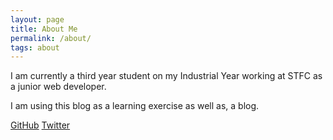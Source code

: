 ```yaml
---
layout: page
title: About Me
permalink: /about/
tags: about
---
```


I am currently a third year student on my Industrial Year working at STFC as a junior web developer.

I am using this blog as a learning exercise as well as, a blog.





<a href="https://github.com/GeorgePeorge">GitHub</a>
<a href="https://twitter.com/GeorgeyPeorgie">Twitter</a>
